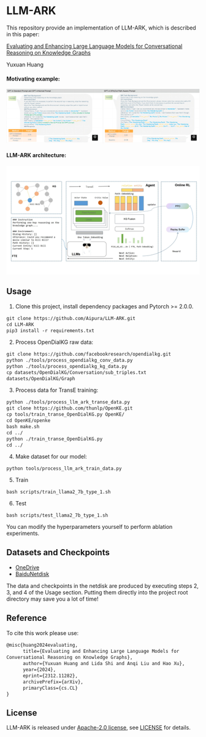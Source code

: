 # LLM-ARK
This repository provide an implementation of LLM-ARK, which is described in this paper:

[Evaluating and Enhancing Large Language Models for Conversational Reasoning on Knowledge Graphs](https://arxiv.org/abs/2312.11282)

Yuxuan Huang

#### Motivating example:

![image](source/figure1-2.jpg)

#### LLM-ARK architecture:
![image](source/figure3.jpg)

## Usage
1. Clone this project, install dependency packages and Pytorch >= 2.0.0.
```
git clone https://github.com/Aipura/LLM-ARK.git
cd LLM-ARK
pip3 install -r requirements.txt
```

2. Process OpenDialKG raw data:
```
git clone https://github.com/facebookresearch/opendialkg.git
python ./tools/process_opendialkg_conv_data.py
python ./tools/process_opendialkg_kg_data.py
cp datasets/OpenDialKG/Conversation/sub_triples.txt datasets/OpenDialKG/Graph
```

3. Process data for TransE training:
```
python ./tools/process_llm_ark_transe_data.py
git clone https://github.com/thunlp/OpenKE.git
cp tools/train_transe_OpenDialKG.py OpenKE/
cd OpenKE/openke 
bash make.sh
cd ../
python ./train_transe_OpenDialKG.py
cd ../
```

4. Make dataset for our model:
```
python tools/process_llm_ark_train_data.py

```

5. Train
```
bash scripts/train_llama2_7b_type_1.sh
```

6. Test
```
bash scripts/test_llama2_7b_type_1.sh
```

You can modify the hyperparameters yourself to perform ablation experiments.

## Datasets and Checkpoints
- [OneDrive](https://1drv.ms/u/s!Ag89Dbur-oW3fHOM1FpqixT_syI?e=xtX9Ah)
- [BaiduNetdisk](https://pan.baidu.com/s/1IeRWtf88WyL4T9kdtzjjdA?pwd=wdds)

The data and checkpoints in the netdisk are produced by executing steps 2, 3, and 4 of the Usage section. Putting them directly into the project root directory may save you a lot of time!


## Reference
To cite this work please use:
```
@misc{huang2024evaluating,
      title={Evaluating and Enhancing Large Language Models for Conversational Reasoning on Knowledge Graphs}, 
      author={Yuxuan Huang and Lida Shi and Anqi Liu and Hao Xu},
      year={2024},
      eprint={2312.11282},
      archivePrefix={arXiv},
      primaryClass={cs.CL}
}
```

## License
LLM-ARK is released under [Apache-2.0 license](https://www.apache.org/licenses/LICENSE-2.0), see [LICENSE](https://github.com/Aipura/LLM-ARK/blob/main/LICENSE) for details.
